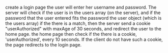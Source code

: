 create a login page
the user will enter her username and password.
The server will check if the user is in the users array (on the server), and if the password that the user entered fits the password the user object (which is the users array)
if the there is a match, then the server send a cookie "userAuthorized" with maxAge of 30 seconds, and redirect the user to  the home page. 
the home page then check if the there is a cookie, 'userAuthorized', every 10 seconds. If the client do not have such a cookie, the page redirects to the login page.
